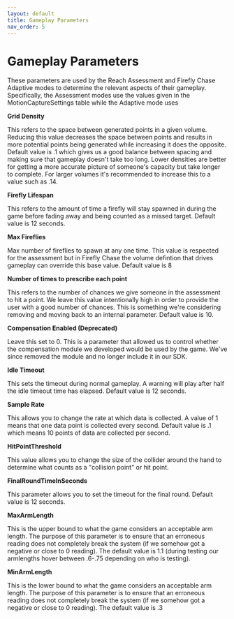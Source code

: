 ```yaml
---
layout: default
title: Gameplay Parameters
nav_order: 5
---
```


# Gameplay Parameters

These parameters are used by the Reach Assessment and Firefly Chase Adaptive modes to determine the relevant aspects of their gameplay. Specifically, the Assessment modes use the values given in the MotionCaptureSettings table while the Adaptive mode uses  

**Grid Density**

This refers to the space between generated points in a given volume. Reducing this value decreases the space between points and results in more potential points being generated while increasing it does the opposite. Default value is .1 which gives us a good balance between spacing and making sure that gameplay doesn't take too long. Lower densities are better for getting a more accurate picture of someone's capacity but take longer to complete. For larger volumes it's recommended to increase this to a value such as .14. 

**Firefly Lifespan**

This refers to the amount of time a firefly will stay spawned in during the game before fading away and being counted as a missed target. Default value is 12 seconds.

**Max Fireflies**

Max number of fireflies to spawn at any one time. This value is respected for the assessment but in Firefly Chase the volume defintion that drives gameplay can override this base value. Default value is 8

**Number of times to prescribe each point**

This refers to the number of chances we give someone in the assessment to hit a point. We leave this value intentionally high in order to provide the user with a good number of chances. This is something we're considering removing and moving back to an internal parameter. Default value is 10.

**Compensation Enabled (Deprecated)**

Leave this set to 0. This is a parameter that allowed us to control whether the compensation module we developed would be used by the game. We've since removed the module and no longer include it in our SDK.

**Idle Timeout**

This sets the timeout during normal gameplay. A warning will play after half the idle timeout time has elapsed. Default value is 12 seconds.

**Sample Rate**

This allows you to change the rate at which data is collected. A value of 1 means that one data point is collected every second. Default value is .1 which means 10 points of data are collected per second.

**HitPointThreshold**

This value allows you to change the size of the collider around the hand to determine what counts as a "collision point" or hit point.

**FinalRoundTimeInSeconds**

This parameter allows you to set the timeout for the final round. Default value is 12 seconds.

**MaxArmLength**

This is the upper bound to what the game considers an acceptable arm length. The purpose of this parameter is to ensure that an erroneous reading does not completely break the system (if we somehow got a negative or close to 0 reading). The default value is 1.1 (during testing our armlengths hover between .6-.75 depending on who is testing).

**MinArmLength**

This is the lower bound to what the game considers an acceptable arm length. The purpose of this parameter is to ensure that an erroneous reading does not completely break the system (if we somehow got a negative or close to 0 reading). The default value is .3
